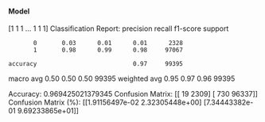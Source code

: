 #### Model
[1 1 1 ... 1 1 1]
Classification Report:
              precision    recall  f1-score   support

           0       0.03      0.01      0.01      2328
           1       0.98      0.99      0.98     97067

    accuracy                           0.97     99395
   macro avg       0.50      0.50      0.50     99395
weighted avg       0.95      0.97      0.96     99395

Accuracy: 0.969425021379345
Confusion Matrix:
[[   19  2309]
 [  730 96337]]
Confusion Matrix (%):
[[1.91156497e-02 2.32305448e+00]
 [7.34443382e-01 9.69233865e+01]]
